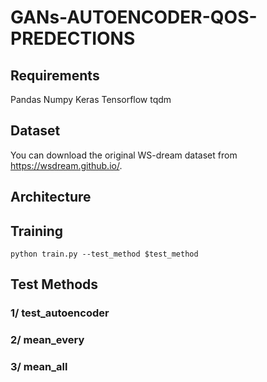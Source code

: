 # GANs-AUTOENCODER-QOS-PREDECTIONS

## Requirements

Pandas
Numpy
Keras
Tensorflow
tqdm

## Dataset
You can download the original WS-dream dataset from https://wsdream.github.io/.

## Architecture

## Training

``` python train.py --test_method $test_method ```

## Test Methods
### 1/ test_autoencoder
### 2/ mean_every
### 3/ mean_all

